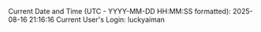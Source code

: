 Current Date and Time (UTC - YYYY-MM-DD HH:MM:SS formatted): 2025-08-16 21:16:16
Current User's Login: luckyaiman
